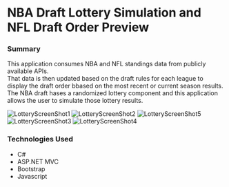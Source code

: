 # NBA Draft Lottery Simulation and NFL Draft Order Preview

### Summary

This application consumes NBA and NFL standings data from publicly available APIs.  
That data is then updated based on the draft rules for each league to display the draft order bbased on the most recent or current season results.
The NBA draft hases a randomized lottery component and this application allows the user to simulate those lottery results.

![LotteryScreenShot1](https://user-images.githubusercontent.com/85378684/134108836-f5570817-63a7-4852-9e29-50f03443c16c.PNG)
![LotteryScreenShot2](https://user-images.githubusercontent.com/85378684/134108838-06adb3a7-8d02-41f4-951b-9f5076775dff.PNG)
![LotteryScreenShot5](https://user-images.githubusercontent.com/85378684/134108834-02895bdd-b529-41dc-898c-52067d09ae0d.PNG)
![LotteryScreenShot3](https://user-images.githubusercontent.com/85378684/134108831-758f28f1-33a8-4654-81d2-5e487cac21bd.PNG)
![LotteryScreenShot4](https://user-images.githubusercontent.com/85378684/134108833-2c56675e-e6c2-4d58-b404-abc9f336b408.PNG)


### Technologies Used

* C#
* ASP.NET MVC
* Bootstrap
* Javascript

